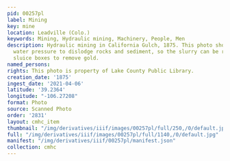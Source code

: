 ```yaml
---
pid: 00257pl
label: Mining
key: mine
location: Leadville (Colo.)
keywords: Mining, Hydraulic mining, Machinery, People, Men
description: Hydraulic mining in California Gulch, 1875. This photo shows men using
  water pressure to dislodge rocks and sediment, so the slurry can be run through
  sluice boxes to remove gold.
named_persons: 
rights: This photo is property of Lake County Public Library.
creation_date: '1875'
ingest_date: '2021-04-06'
latitude: '39.2364'
longitude: "-106.27208"
format: Photo
source: Scanned Photo
order: '2831'
layout: cmhc_item
thumbnail: "/img/derivatives/iiif/images/00257pl/full/250,/0/default.jpg"
full: "/img/derivatives/iiif/images/00257pl/full/1140,/0/default.jpg"
manifest: "/img/derivatives/iiif/00257pl/manifest.json"
collection: cmhc
---
```

